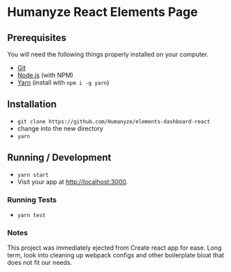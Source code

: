 # Humanyze React Elements Page

## Prerequisites

You will need the following things properly installed on your computer.

* [Git](https://git-scm.com/)
* [Node.js](https://nodejs.org/) (with NPM)
* [Yarn](https://yarnpkg.com/) (install with `npm i -g yarn`)

## Installation

* `git clone https://github.com/Humanyze/elements-dashboard-react`
* change into the new directory
* `yarn`

## Running / Development

* `yarn start`
* Visit your app at [http://localhost:3000](http://localhost:3000).


### Running Tests

* `yarn test`


### Notes

This project was immediately ejected from Create react app for ease.  Long term, look into cleaning up webpack configs and other boilerplate bloat that does not fit our needs.